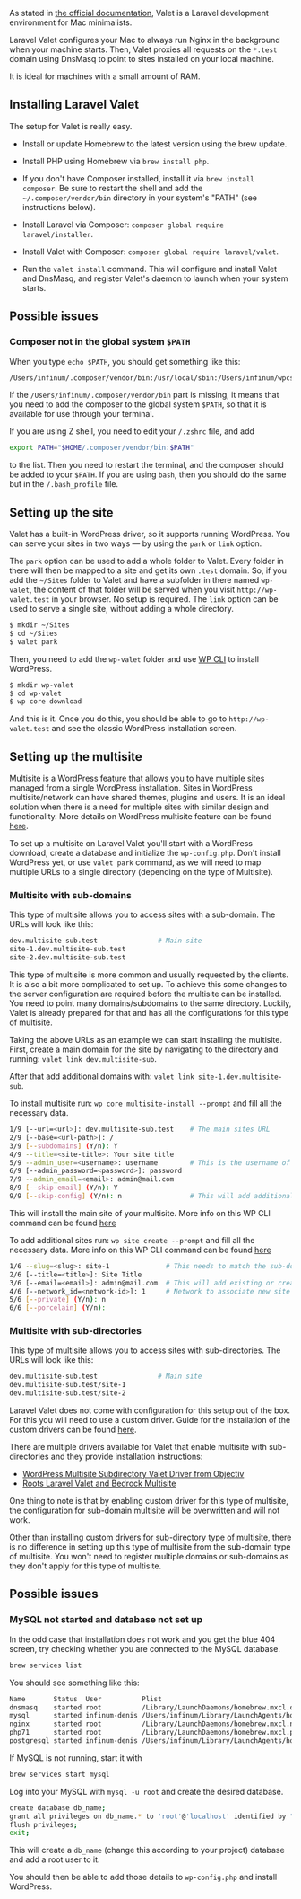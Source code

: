 As stated in [the official documentation](https://laravel.com/docs/5.4/valet), Valet is a Laravel development environment for Mac minimalists.

Laravel Valet configures your Mac to always run Nginx in the background when your machine starts. Then, Valet proxies all requests on the `*.test` domain using DnsMasq to point to sites installed on your local machine.

It is ideal for machines with a small amount of RAM.

## Installing Laravel Valet

The setup for Valet is really easy.

* Install or update Homebrew to the latest version using the brew update.

* Install PHP using Homebrew via `brew install php`.

* If you don't have Composer installed, install it via `brew install composer`. Be sure to restart the shell and add the  `~/.composer/vendor/bin` directory in your system's "PATH" (see instructions below).

* Install Laravel via Composer: `composer global require laravel/installer`.

* Install Valet with Composer: `composer global require laravel/valet`.

* Run the `valet install` command. This will configure and install Valet and DnsMasq, and register Valet's daemon to launch when your system starts.

## Possible issues

### Composer not in the global system `$PATH`

When you type `echo $PATH`, you should get something like this:

```bash
/Users/infinum/.composer/vendor/bin:/usr/local/sbin:/Users/infinum/wpcs/vendor/bin:/Users/infinum/.rbenv/shims:/Users/infinum/.rbenv/bin:/Users/infinum/bin:/usr/local/bin:/usr/local/bin:/usr/bin:/bin:/usr/sbin:/sbin:/opt/X11/bin
```

If the `/Users/infinum/.composer/vendor/bin` part is missing, it means that you need to add the composer to the global system `$PATH`, so that it is available for use through your terminal.

If you are using Z shell, you need to edit your `/.zshrc` file, and add

```bash
export PATH="$HOME/.composer/vendor/bin:$PATH"
```

to the list. Then you need to restart the terminal, and the composer should be added to your `$PATH`. If you are using `bash`, then you should do the same but in the `/.bash_profile` file.

## Setting up the site

Valet has a built-in WordPress driver, so it supports running WordPress. You can serve your sites in two ways — by using the `park` or `link` option.

The `park` option can be used to add a whole folder to Valet. Every folder in there will then be mapped to a site and get its own `.test` domain. So, if you add the `~/Sites` folder to Valet and have a subfolder in there named `wp-valet`, the content of that folder will be served when you visit `http://wp-valet.test` in your browser. No setup is required. The `link` option can be used to serve a single site, without adding a whole directory.

```bash
$ mkdir ~/Sites
$ cd ~/Sites
$ valet park
```

Then, you need to add the `wp-valet` folder and use [WP CLI](http://wp-cli.org/) to install WordPress.

```bash
$ mkdir wp-valet
$ cd wp-valet
$ wp core download
```

And this is it. Once you do this, you should be able to go to `http://wp-valet.test` and see the classic WordPress installation screen.

## Setting up the multisite

Multisite is a WordPress feature that allows you to have multiple sites managed from a single WordPress installation. Sites in WordPress multisite/network can have shared themes, plugins and users. It is an ideal solution when there is a need for multiple sites with similar design and functionality. More details on WordPress multisite feature can be found [here](https://wordpress.org/support/article/create-a-network/).

To set up a multisite on Laravel Valet you'll start with a WordPress download, create a database and initialize the `wp-config.php`. Don't install WordPress yet, or use `valet park` command, as we will need to map multiple URLs to a single directory (depending on the type of Multisite).

### Multisite with sub-domains

This type of multisite allows you to access sites with a sub-domain. The URLs will look like this:

```bash
dev.multisite-sub.test               # Main site
site-1.dev.multisite-sub.test
site-2.dev.multisite-sub.test
```

This type of multisite is more common and usually requested by the clients. It is also a bit more complicated to set up. To achieve this some changes to the server configuration are required before the multisite can be installed. You need to point many domains/subdomains to the same directory. Luckily, Valet is already prepared for that and has all the configurations for this type of multisite.

Taking the above URLs as an example we can start installing the multisite. First, create a main domain for the site by navigating to the directory and running: `valet link dev.multisite-sub`.

After that add additional domains with: `valet link site-1.dev.multisite-sub`.

To install multisite run: `wp core multisite-install --prompt` and fill all the necessary data.

```bash
1/9 [--url=<url>]: dev.multisite-sub.test    # The main sites URL
2/9 [--base=<url-path>]: /
3/9 [--subdomains] (Y/n): Y
4/9 --title=<site-title>: Your site title
5/9 --admin_user=<username>: username        # This is the username of the Super Admin that will be created
6/9 [--admin_password=<password>]: password
7/9 --admin_email=<email>: admin@mail.com
8/9 [--skip-email] (Y/n): Y
9/9 [--skip-config] (Y/n): n                 # This will add additional constants to the wp-config.php
```

This will install the main site of your multisite. More info on this WP CLI command can be found [here](https://developer.wordpress.org/cli/commands/core/multisite-install/)

To add additional sites run: `wp site create --prompt` and fill all the necessary data. More info on this WP CLI command can be found [here](https://developer.wordpress.org/cli/commands/site/create/)

```bash
1/6 --slug=<slug>: site-1              # This needs to match the sub-domain that you registered with Valet
2/6 [--title=<title>]: Site Title
3/6 [--email=<email>]: admin@mail.com  # This will add existing or create a new Administrator user for this site
4/6 [--network_id=<network-id>]: 1     # Network to associate new site with
5/6 [--private] (Y/n): n
6/6 [--porcelain] (Y/n):
```

### Multisite with sub-directories

This type of multisite allows you to access sites with sub-directories. The URLs will look like this:

```bash
dev.multisite-sub.test               # Main site
dev.multisite-sub.test/site-1
dev.multisite-sub.test/site-2
```

Laravel Valet does not come with configuration for this setup out of the box. For this you will need to use a custom driver.
Guide for the installation of the custom drivers can be found [here](https://laravel.com/docs/5.6/valet#custom-valet-drivers).

There are multiple drivers available for Valet that enable multisite with sub-directories and they provide installation instructions:
* [WordPress Multisite Subdirectory Valet Driver from Objectiv](https://github.com/Objectivco/WordPressMultisiteSubdirectoryValetDriver)
* [Roots Laravel Valet and Bedrock Multisite](https://roots.io/guides/laravel-valet-and-bedrock-multisite/)

One thing to note is that by enabling custom driver for this type of multisite, the configuration for sub-domain multisite will be overwritten and will not work.

Other than installing custom drivers for sub-directory type of multisite, there is no difference in setting up this type of multisite from the sub-domain type of multisite. You won't need to register multiple domains or sub-domains as they don't apply for this type of multisite.

## Possible issues

### MySQL not started and database not set up

In the odd case that installation does not work and you get the blue 404 screen, try checking whether you are connected to the MySQL database.

```bash
brew services list
```

You should see something like this:

```bash
Name       Status  User          Plist
dnsmasq    started root          /Library/LaunchDaemons/homebrew.mxcl.dnsmasq.plist
mysql      started infinum-denis /Users/infinum/Library/LaunchAgents/homebrew.mxcl.mysql.plist
nginx      started root          /Library/LaunchDaemons/homebrew.mxcl.nginx.plist
php71      started root          /Library/LaunchDaemons/homebrew.mxcl.php71.plist
postgresql started infinum-denis /Users/infinum/Library/LaunchAgents/homebrew.mxcl.postgresql.plist
```

If MySQL is not running, start it with

```bash
brew services start mysql
```

Log into your MySQL with `mysql -u root` and create the desired database.


```bash
create database db_name;
grant all privileges on db_name.* to 'root'@'localhost' identified by "";
flush privileges;
exit;
```

This will create a `db_name` (change this according to your project) database and add a root user to it.

You should then be able to add those details to `wp-config.php` and install WordPress.
